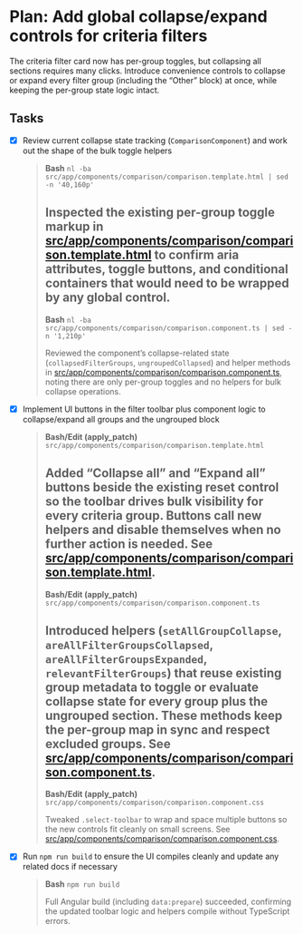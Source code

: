 # Plan: Add global collapse/expand controls for criteria filters

The criteria filter card now has per-group toggles, but collapsing all sections requires many clicks. Introduce convenience controls to collapse or expand every filter group (including the “Other” block) at once, while keeping the per-group state logic intact.

## Tasks

- [x] Review current collapse state tracking (`ComparisonComponent`) and work out the shape of the bulk toggle helpers
  > **Bash** `nl -ba src/app/components/comparison/comparison.template.html | sed -n '40,160p'`
  >
  > Inspected the existing per-group toggle markup in [src/app/components/comparison/comparison.template.html](../src/app/components/comparison/comparison.template.html) to confirm aria attributes, toggle buttons, and conditional containers that would need to be wrapped by any global control.
  > ---
  >
  > **Bash** `nl -ba src/app/components/comparison/comparison.component.ts | sed -n '1,210p'`
  >
  > Reviewed the component’s collapse-related state (`collapsedFilterGroups`, `ungroupedCollapsed`) and helper methods in [src/app/components/comparison/comparison.component.ts](../src/app/components/comparison/comparison.component.ts), noting there are only per-group toggles and no helpers for bulk collapse operations.
- [x] Implement UI buttons in the filter toolbar plus component logic to collapse/expand all groups and the ungrouped block
  > **Bash/Edit (apply_patch)** `src/app/components/comparison/comparison.template.html`
  >
  > Added “Collapse all” and “Expand all” buttons beside the existing reset control so the toolbar drives bulk visibility for every criteria group. Buttons call new helpers and disable themselves when no further action is needed. See [src/app/components/comparison/comparison.template.html](../src/app/components/comparison/comparison.template.html).
  > ---
  >
  > **Bash/Edit (apply_patch)** `src/app/components/comparison/comparison.component.ts`
  >
  > Introduced helpers (`setAllGroupCollapse`, `areAllFilterGroupsCollapsed`, `areAllFilterGroupsExpanded`, `relevantFilterGroups`) that reuse existing group metadata to toggle or evaluate collapse state for every group plus the ungrouped section. These methods keep the per-group map in sync and respect excluded groups. See [src/app/components/comparison/comparison.component.ts](../src/app/components/comparison/comparison.component.ts).
  > ---
  >
  > **Bash/Edit (apply_patch)** `src/app/components/comparison/comparison.component.css`
  >
  > Tweaked `.select-toolbar` to wrap and space multiple buttons so the new controls fit cleanly on small screens. See [src/app/components/comparison/comparison.component.css](../src/app/components/comparison/comparison.component.css).
- [x] Run `npm run build` to ensure the UI compiles cleanly and update any related docs if necessary
  > **Bash** `npm run build`
  >
  > Full Angular build (including `data:prepare`) succeeded, confirming the updated toolbar logic and helpers compile without TypeScript errors.
